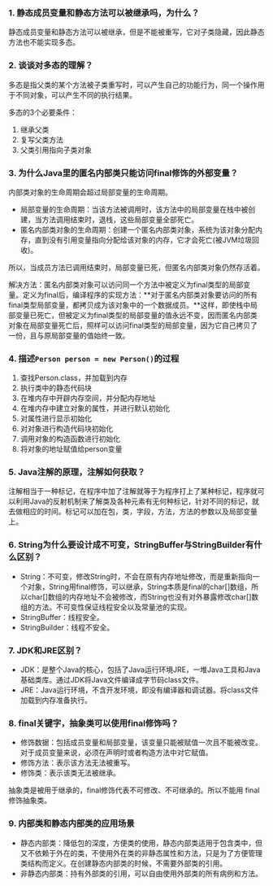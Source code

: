 ### 1. 静态成员变量和静态方法可以被继承吗，为什么？

静态成员变量和静态方法可以被继承，但是不能被重写，它对子类隐藏，因此静态方法也不能实现多态。

### 2. 谈谈对多态的理解？

多态是指父类的某个方法被子类重写时，可以产生自己的功能行为，同一个操作用于不同对象，可以产生不同的执行结果。

多态的3个必要条件：

1. 继承父类
2. 复写父类方法
3. 父类引用指向子类对象

### 3. 为什么Java里的匿名内部类只能访问final修饰的外部变量？

内部类对象的生命周期会超过局部变量的生命周期。

- 局部变量的生命周期：当该方法被调用时，该方法中的局部变量在栈中被创建，当方法调用结束时，退栈，这些局部变量全部死亡。
- 匿名内部类对象的生命周期：创建一个匿名内部类对象，系统为该对象分配内存，直到没有引用变量指向分配给该对象的内存，它才会死亡(被JVM垃圾回收)。

所以，当成员方法已调用结束时，局部变量已死，但匿名内部类对象仍然存活着。

解决方法：匿名内部类对象可以访问同一个方法中被定义为final类型的局部变量。定义为final后，编译程序的实现方法：**对于匿名内部类对象要访问的所有final类型局部变量，都拷贝成为该对象中的一个数据成员。**这样，即使栈中局部变量已死亡，但被定义为final类型的局部变量的值永远不变，因而匿名内部类对象在局部变量死亡后，照样可以访问final类型的局部变量，因为它自己拷贝了一份，且与原局部变量的值始终一致。

### 4. 描述`Person person = new Person()`的过程

1. 查找Person.class，并加载到内存
2. 执行类中的静态代码块
3. 在堆内存中开辟内存空间，并分配内存地址
4. 在堆内存中建立对象的属性，并进行默认初始化
5. 对属性进行显示初始化
6. 对对象进行构造代码块初始化
7. 调用对象的构造函数进行初始化
8. 将对象的地址赋值给person变量

### 5. Java注解的原理，注解如何获取？

注解相当于一种标记，在程序中加了注解就等于为程序打上了某种标记，程序就可以利用Java的反射机制来了解类及各种元素有无何种标记，针对不同的标记，就去做相应的时间。标记可以加在包，类，字段，方法，方法的参数以及局部变量上。

### 6. String为什么要设计成不可变，StringBuffer与StringBuilder有什么区别？

- String：不可变，修改String时，不会在原有内存地址修改，而是重新指向一个对象，String用final修饰，可以继承，String本质是final的char[]数组，所以char[]数组的内存地址不会被修改，而String也没有对外暴露修改char[]数组的方法。不可变性保证线程安全以及常量池的实现。
- StringBuffer：线程安全。
- StringBuilder：线程不安全。

### 7. JDK和JRE区别？

- JDK：是整个Java的核心，包括了Java运行环境JRE，一堆Java工具和Java基础类库。通过JDK将Java文件编译成字节码class文件。
- JRE：Java运行环境，不含开发环境，即没有编译器和调试器。将class文件加载到内存准备执行。

### 8. final关键字，抽象类可以使用final修饰吗？

- 修饰数据：包括成员变量和局部变量，该变量只能被赋值一次且不能被改变。对于成员变量来说，必须在声明时或者构造方法中对它赋值。
- 修饰方法：表示该方法无法被重写。
- 修饰类：表示该类无法被继承。

抽象类是被用于继承的，final修饰代表不可修改、不可继承的。所以不能用 final修饰抽象类。

### 9. 内部类和静态内部类的应用场景

- 静态内部类：降低包的深度，方便类的使用，静态内部类适用于包含类中，但又不依赖于外在的类，不使用外在类的非静态属性和方法，只是为了方便管理类结构而定义。在创建静态内部类的时候，不需要外部类的引用。
- 非静态内部类：持有外部类的引用，可以自由使用外部类的所有病例和方法。